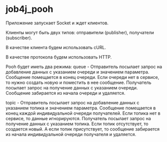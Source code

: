 # job4j_pooh

Приложение запускает Socket и ждет клиентов.

Клиенты могут быть двух типов: отправители (publisher), 
получатели (subscriber).

В качестве клиента будем использовать cURL.

В качестве протокола будем использовать HTTP. 

Pooh будет иметь два режима: 
queue - Отправитель посылает запрос на добавление данных 
с указанием очереди и значением параметра. Сообщение 
помещается в конец очереди. Если очереди нет в сервисе, 
то нужно создать новую и поместить в нее сообщение.
Получатель посылает запрос на получение данных с указанием очереди. 
Сообщение забирается из начала очереди и удаляется. 

topic - Отправитель посылает запрос на добавление данных 
с указанием топика и значением параметра. Сообщение помещается 
в конец каждой индивидуальной очереди получателей. Если топика 
нет в сервисе, то данные игнорируются.
Получатель посылает запрос на получение данных с указанием топика. 
Если топик отсутствует, то создается новый. А если топик присутствует, 
то сообщение забирается из начала индивидуальной очереди получателя 
и удаляется.